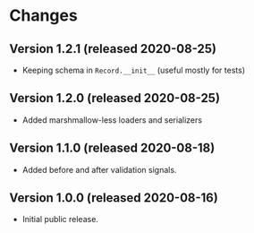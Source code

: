 <!--
Copyright (C) 2020 UCT Prague.

oarepo-validate is free software; you can redistribute it and/or modify it
under the terms of the MIT License; see LICENSE file for more details.
-->

# Changes


## Version 1.2.1 (released 2020-08-25)

- Keeping schema in ``Record.__init__`` (useful mostly for tests)


## Version 1.2.0 (released 2020-08-25)

- Added marshmallow-less loaders and serializers


## Version 1.1.0 (released 2020-08-18)

- Added before and after validation signals.


## Version 1.0.0 (released 2020-08-16)

- Initial public release.
